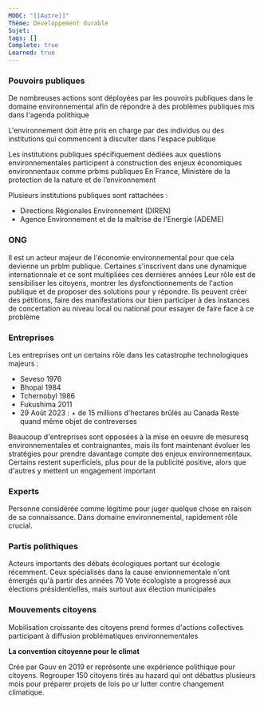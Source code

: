 ```yaml
---
MOOC: "[[Autre]]"
Thème: Developpement durable
Sujet:
tags: []
Complete: true
Learned: true
---
```


### Pouvoirs publiques

De nombreuses actions sont déployées par les pouvoirs publiques dans le domaine environnemental afin de répondre à des problèmes publiques mis dans l'agenda polithique

L'environnement doit être pris en charge par des individus ou des institutions qui commencent à disculter dans l'espace publique

Les institutions publiques spécifiquement dédiées aux questions environnementales participent à construction des enjeux économiques environnentaux comme prbms publiques En France, Ministère de la protection de la nature et de l’environnement

Plusieurs institutions publiques sont rattachées :

- Directions Régionales Environnement (DIREN)
- Agence Environnement et de la maîtrise de l'Energie (ADEME)

### ONG

Il est un acteur majeur de l'économie environnemental pour que cela devienne un prblm publique. Certaines s'inscrivent dans une dynamique internationnale et ce sont multipliées ces dernières années
Leur rôle est de sensibiliser les citoyens, montrer les dysfonctionnements de l'action publique et de proposer des solutions pour y répondre.
Ils peuvent créer des pétitions, faire des manifestations our bien participer à des instances de concertation au niveau local ou national pour essayer de faire face à ce problème

### Entreprises

Les entreprises ont un certains rôle dans les catastrophe technologiques majeurs :

- Seveso 1976
- Bhopal 1984
- Tchernobyl 1986
- Fukushima 2011
- 29 Août 2023 : + de 15 millions d'hectares brûlés au Canada
  Reste quand même objet de contreverses

Beaucoup d'entreprises sont opposées à la mise en oeuvre de mesuresq environnementales et contraignantes, mais ils font maintenant évoluer les stratégies pour prendre davantage compte des enjeux environnementaux. Certains restent superficiels, plus pour de la publicité positive, alors que d'autres y mettent un engagement important

### Experts

Personne considérée comme légitime pour juger quelque chose en raison de sa connaissance. Dans domaine environnemental, rapidement rôle crucial.

### Partis polithiques

Acteurs importants des débats écologiques portant sur écologie récemment. Ceux spécialisés dans la cause envionnementale n'ont émergés qu'à partir des années 70
Vote écologiste a progressé aux élections présidentielles, mais surtout aux élection municipales

### Mouvements citoyens

Mobilisation croissante des citoyens prend formes d'actions collectives participant à diffusion problématiques environnementales

**La convention citoyenne pour le climat**

Crée par Gouv en 2019 er représente une expérience polithique pour citoyens.
Regrouper 150 citoyens tirés au hazard qui ont débattus plusieurs mois pour préparer projets de lois po ur lutter contre changement climatique.

